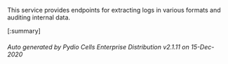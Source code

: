 






This service provides endpoints for extracting logs in various formats and auditing internal data.

[:summary]

###### Auto generated by Pydio Cells Enterprise Distribution v2.1.11 on 15-Dec-2020
